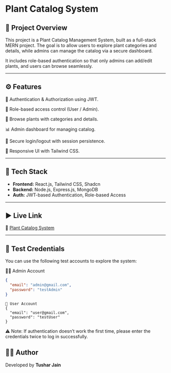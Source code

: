 # Plant Catalog System

## 📌 Project Overview
This project is a Plant Catalog Management System, built as a full-stack MERN project.
The goal is to allow users to explore plant categories and details, while admins can manage the catalog via a secure dashboard.

It includes role-based authentication so that only admins can add/edit plants, and users can browse seamlessly.

---

## ⚙️ Features
🔐 Authentication & Authorization using JWT.

👥 Role-based access control (User / Admin).

🌿 Browse plants with categories and details.

📊 Admin dashboard for managing catalog.

🚪 Secure login/logout with session persistence.

📱 Responsive UI with Tailwind CSS.


---

## 🚀 Tech Stack
- **Frontend:** React.js, Tailwind CSS, Shadcn
- **Backend:** Node.js, Express.js, MongoDB
- **Auth:** JWT-based Authentication, Role-based Access 

---

## ▶️ Live Link
🔗 [Plant Catalog System](https://urvann-1-3wx3.onrender.com/auth)

---
## 🔑 Test Credentials
You can use the following test accounts to explore the system:

👨‍💼 Admin Account
```json
{
  "email": "admin@gmail.com",
  "password": "testAdmin"
}
```
```
👤 User Account
{
  "email": "user@gmail.com",
  "password": "testUser"
}
```
⚠️ Note: If authentication doesn’t work the first time, please enter the credentials twice to log in successfully.

## 👨‍💻 Author
Developed by **Tushar Jain**
